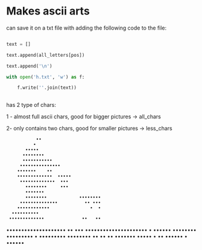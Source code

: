 # Makes ascii arts

can save it on a txt file with adding the following code to the file:

```py

text = []

text.append(all_letters[pos])

text.append('\n')

with open('h.txt', 'w') as f:

    f.write(''.join(text))
    
```

has 2 type of chars:

1 - almost full ascii chars, good for bigger pictures -> all_chars

2- only contains two chars, good for smaller pictures -> less_chars














               ••
              •
           •••••
          ••••••••
          •••••••••••   
         •••••••••••••••               
        •••••••    ••
        •••••••••••••  •••••
         •••••••••••••  •••
           ••••••••     •••
           •••••••
           ••••••••            ••••••••
         ••••••••••••••          •• •••
        ••••••••••••               •  •
      ••••••••••
     •••••••••••••              ••   ••
  ••••••••••••••••••••           •• •••
•••••••••••••••••••••        •   ••••••
••••••••   •••••••••  •       •••••••••
••••••••     •• ••   ••         •••••••
•••••  • ••    •••••• •          ••••••




